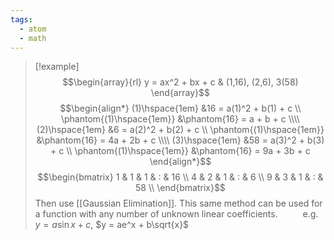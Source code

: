 ```yaml
---
tags:
  - atom
  - math
---
```

> [!example]
> $$\begin{array}{rl} 
> 	 y = ax^2 + bx + c & (1,16), (2,6), 3(58)
> \end{array}$$
> $$\begin{align*}
> 	(1)\hspace{1em} &16 = a(1)^2 + b(1) + c \\
> 	\phantom{(1)\hspace{1em}} &\phantom{16} = a + b + c \\\\
> 	(2)\hspace{1em} &6 = a(2)^2 + b(2) + c \\
> 	\phantom{(1)\hspace{1em}} &\phantom{16} = 4a + 2b + c \\\\
> 	(3)\hspace{1em} &58 = a(3)^2 + b(3) + c \\
> 	\phantom{(1)\hspace{1em}} &\phantom{16} = 9a + 3b + c
> \end{align*}$$
> $$\begin{bmatrix}
> 	1 & 1 & 1 & : & 16 \\
> 	4 & 2 & 1 & : & 6 \\
> 	9 & 3 & 1 & : & 58 \\
> \end{bmatrix}$$
> Then use [[Gaussian Elimination]]. This same method can be used for a function with any number of unknown linear coefficients.
> $\hspace{2em}$ e.g. $y = a\sin{x} + c$, $y = ae^x + b\sqrt{x}$